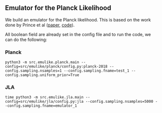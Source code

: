 ## Emulator for the Planck Likelihood

We build an emulator for the Planck likelihood. This is based on the work done by Prince et al ([paper](https://arxiv.org/abs/1909.05869), [code](https://github.com/heatherprince/planck-lite-py)).


All boolean field are already set in the config file and to run the code, we can do the following:

### Planck

```
python3 -m src.emulike.planck.main --config=src/emulike/planck/config.py:planck-2018 --config.sampling.nsamples=1 --config.sampling.fname=test_1 --config.sampling.uniform_prior=True
```

### JLA
```
time python3 -m src.emulike.jla.main --config=src/emulike/jla/config.py:jla --config.sampling.nsamples=5000 --config.sampling.fname=emulator_1
```